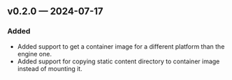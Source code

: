 ## v0.2.0 — 2024-07-17

### Added

* Added support to get a container image for a different platform than the engine one.
* Added support for copying static content directory to container image instead of mounting it.

